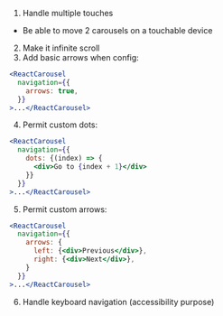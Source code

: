 1. Handle multiple touches
  - Be able to move 2 carousels on a touchable device
2. Make it infinite scroll
3. Add basic arrows when config:
```jsx
<ReactCarousel
  navigation={{
    arrows: true,
  }}
>...</ReactCarousel>
```
4. Permit custom dots:
```jsx
<ReactCarousel
  navigation={{
    dots: {(index) => {
      <div>Go to {index + 1}</div>
    }}
  }}
>...</ReactCarousel>
```
5. Permit custom arrows:
```jsx
<ReactCarousel
  navigation={{
    arrows: {
      left: {<div>Previous</div>},
      right: {<div>Next</div>},
    }
  }}
>...</ReactCarousel>
```
6. Handle keyboard navigation (accessibility purpose)
